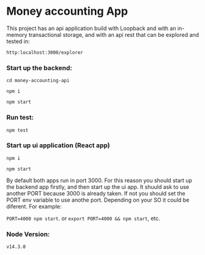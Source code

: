 
# Money accounting App

This project has an api application build with  Loopback and with an in-memory transactional storage, and with an api rest that can be explored and tested in:

`http:localhost:3000/explorer`


### Start up the backend:
`cd money-accounting-api`

`npm i`

`npm start`

### Run test:

`npm test`


### Start up ui application (React app)
`npm i`

`npm start`

By default both apps run in port 3000. For this reason you should start up the backend app firstly, and then start up the ui app. It shuuld ask to use another PORT because 3000 is already taken. If not you should set the PORT env variable to use anothe port.
Depending on your SO it could be diferent.
For example:

`PORT=4000 npm start`.
or
`export PORT=4000 && npm start`,
etc.


### Node Version:
`v14.3.0`